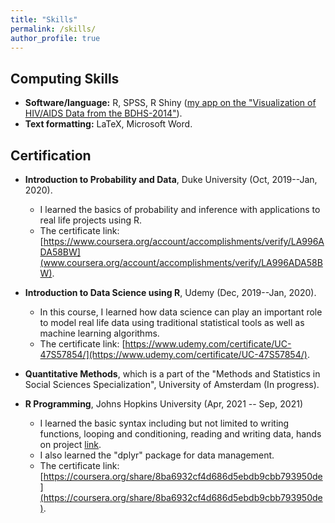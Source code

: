 ```yaml
---
title: "Skills"
permalink: /skills/
author_profile: true
---
```


## Computing Skills
* **Software/language:** R, SPSS, R Shiny ([my app on the "Visualization of HIV/AIDS Data from the BDHS-2014"](https://shurovi-rahman.shinyapps.io/bdhsEDA/)).
* **Text formatting:** LaTeX, Microsoft Word.

## Certification
* **Introduction to Probability and Data**, Duke University (Oct, 2019--Jan, 2020).
  + I learned the basics of probability and inference with applications to real life projects using R. 
  + The certificate link: [https://www.coursera.org/account/accomplishments/verify/LA996ADA58BW](www.coursera.org/account/accomplishments/verify/LA996ADA58BW).

* **Introduction to Data Science using R**, Udemy (Dec, 2019--Jan, 2020).
  + In this course, I learned how data science can play an important role to model real life data using traditional statistical tools as well as machine learning algorithms. 
  + The certificate link: [https://www.udemy.com/certificate/UC-47S57854/](https://www.udemy.com/certificate/UC-47S57854/).

* **Quantitative Methods**, which is a part of the "Methods and Statistics in Social Sciences Specialization", University of Amsterdam (In progress).

* **R Programming**, Johns Hopkins University (Apr, 2021 -- Sep, 2021)
  + I learned the basic syntax including but not limited to writing functions, looping and conditioning, reading and writing data, hands on project [link](https://github.com/shurovirahman/ProgrammingAssignment2). 
  + I also learned the "dplyr" package for data management.
  + The certificate link: [https://coursera.org/share/8ba6932cf4d686d5ebdb9cbb793950de](https://coursera.org/share/8ba6932cf4d686d5ebdb9cbb793950de).
